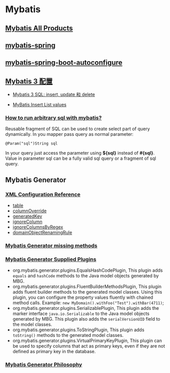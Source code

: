 # Mybatis

## [Mybatis All Products](https://blog.mybatis.org/p/products.html)

## [mybatis-spring](http://mybatis.org/spring/zh/index.html)

## [mybatis-spring-boot-autoconfigure](http://mybatis.org/spring-boot-starter/mybatis-spring-boot-autoconfigure/)

## [Mybatis 3 配置](https://mybatis.org/mybatis-3/zh/configuration.html)

* [Mybatis 3 SQL: insert, update 和 delete](https://mybatis.org/mybatis-3/zh/sqlmap-xml.html#insert_update_and_delete)

* [MyBatis Insert List values](https://stackoverflow.com/a/45693515)

### [How to run arbitrary sql with mybatis?](https://stackoverflow.com/a/47866375/7379661)

Reusable fragment of SQL can be used to create select part of query dynamically. In you mapper pass query as normal parameter:

`@Param("sql")String sql`

In your query just access the parameter using **${sql}** instead of **#{sql}**. Value in parameter sql can be a fully valid sql query or a fragment of sql query.

## Mybatis Generator

### [XML Configuration Reference](http://mybatis.org/generator/configreference/xmlconfig.html)

* [table](http://mybatis.org/generator/configreference/table.html)
* [columnOverride](http://mybatis.org/generator/configreference/table.html)
* [generatedKey](http://mybatis.org/generator/configreference/generatedKey.html)
* [ignoreColumn](http://mybatis.org/generator/configreference/ignoreColumn.html)
* [ignoreColumnsByRegex](http://mybatis.org/generator/configreference/ignoreColumnsByRegex.html)
* [domainObjectRenamingRule](http://mybatis.org/generator/configreference/domainObjectRenamingRule.html)

### [Mybatis Generator missing methods](https://stackoverflow.com/a/49159460)

### [Mybatis Generator Supplied Plugins](http://mybatis.org/generator/reference/plugins.html)

* org.mybatis.generator.plugins.EqualsHashCodePlugin, This plugin adds `equals` and `hashCode` methods to the Java model objects generated by MBG.
* org.mybatis.generator.plugins.FluentBuilderMethodsPlugin, This plugin adds fluent builder methods to the generated model classes. Using this plugin, you can configure the property values fluently with chained method calls. Example: `new MyDomain().withFoo("Test").withBar(4711)`; 
* org.mybatis.generator.plugins.SerializablePlugin, This plugin adds the marker interface `java.io.Serializable` to the Java model objects generated by MBG. This plugin also adds the `serialVersionUID` field to the model classes.
* org.mybatis.generator.plugins.ToStringPlugin, This plugin adds `toString()` methods to the generated model classes.
* org.mybatis.generator.plugins.VirtualPrimaryKeyPlugin, This plugin can be used to specify columns that act as primary keys, even if they are not defined as primary key in the database.

### [Mybatis Generator Philosophy](http://mybatis.org/generator/philosophy.html)
